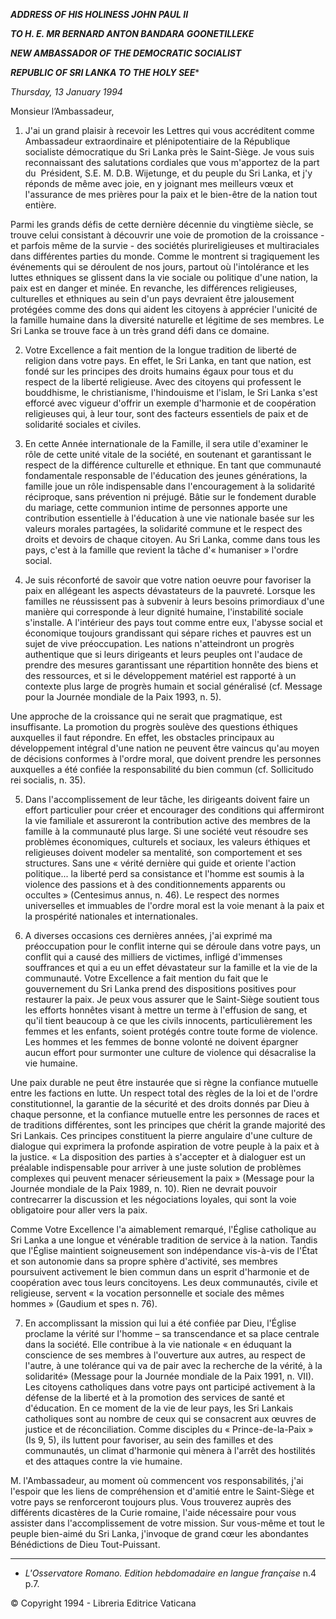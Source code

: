 ***ADDRESS OF HIS HOLINESS JOHN PAUL II***

***TO H. E. MR BERNARD ANTON BANDARA GOONETILLEKE***

***NEW AMBASSADOR OF THE DEMOCRATIC SOCIALIST***

***REPUBLIC OF SRI LANKA TO THE HOLY SEE****

*Thursday, 13 January 1994*

Monsieur l’Ambassadeur,

1. J'ai un grand plaisir à recevoir les Lettres qui vous accréditent comme Ambassadeur extraordinaire et plénipotentiaire de la République socialiste démocratique du Sri Lanka près le Saint-Siège. Je vous suis reconnaissant des salutations cordiales que vous m'apportez de la part du  Président, S.E. M. D.B. Wijetunge, et du peuple du Sri Lanka, et j'y réponds de même avec joie, en y joignant mes meilleurs vœux et l'assurance de mes prières pour la paix et le bien-être de la nation tout entière.

Parmi les grands défis de cette dernière décennie du vingtième siècle, se trouve celui consistant à découvrir une voie de promotion de la croissance - et parfois même de la survie - des sociétés plurireligieuses et multiraciales dans différentes parties du monde. Comme le montrent si tragiquement les événements qui se déroulent de nos jours, partout où l'intolérance et les luttes ethniques se glissent dans la vie sociale ou politique d'une nation, la paix est en danger et minée. En revanche, les différences religieuses, culturelles et ethniques au sein d'un pays devraient être jalousement protégées comme des dons qui aident les citoyens à apprécier l'unicité de la famille humaine dans la diversité naturelle et légitime de ses membres. Le Sri Lanka se trouve face à un très grand défi dans ce domaine.

2. Votre Excellence a fait mention de la longue tradition de liberté de religion dans votre pays. En effet, le Sri Lanka, en tant que nation, est fondé sur les principes des droits humains égaux pour tous et du respect de la liberté religieuse. Avec des citoyens qui professent le bouddhisme, le christianisme, l'hindouisme et l'islam, le Sri Lanka s'est efforcé avec vigueur d'offrir un exemple d'harmonie et de coopération religieuses qui, à leur tour, sont des facteurs essentiels de paix et de solidarité sociales et civiles.

3. En cette Année internationale de la Famille, il sera utile d'examiner le rôle de cette unité vitale de la société, en soutenant et garantissant le respect de la différence culturelle et ethnique. En tant que communauté fondamentale responsable de l'éducation des jeunes générations, la famille joue un rôle indispensable dans l'encouragement à la solidarité réciproque, sans prévention ni préjugé. Bâtie sur le fondement durable du mariage, cette communion intime de personnes apporte une contribution essentielle à l'éducation à une vie nationale basée sur les valeurs morales partagées, la solidarité commune et le respect des droits et devoirs de chaque citoyen. Au Sri Lanka, comme dans tous les pays, c'est à la famille que revient la tâche d'« humaniser » l'ordre social.

4. Je suis réconforté de savoir que votre nation oeuvre pour favoriser la paix en allégeant les aspects dévastateurs de la pauvreté. Lorsque les familles ne réussissent pas à subvenir à leurs besoins primordiaux d'une manière qui corresponde à leur dignité humaine, l'instabilité sociale s'installe. A l'intérieur des pays tout comme entre eux, l'abysse social et économique toujours grandissant qui sépare riches et pauvres est un sujet de vive préoccupation. Les nations n'atteindront un progrès authentique que si leurs dirigeants et leurs peuples ont l'audace de prendre des mesures garantissant une répartition honnête des biens et des ressources, et si le développement matériel est rapporté à un contexte plus large de progrès humain et social généralisé (cf. Message pour la Journée mondiale de la Paix 1993, n. 5).

Une approche de la croissance qui ne serait que pragmatique, est insuffisante. La promotion du progrès soulève des questions éthiques auxquelles il faut répondre. En effet, les obstacles principaux au développement intégral d'une nation ne peuvent être vaincus qu'au moyen de décisions conformes à l'ordre moral, que doivent prendre les personnes auxquelles a été confiée la responsabilité du bien commun (cf. Sollicitudo rei socialis, n. 35).

5. Dans l'accomplissement de leur tâche, les dirigeants doivent faire un effort particulier pour créer et encourager des conditions qui affermiront la vie familiale et assureront la contribution active des membres de la famille à la communauté plus large. Si une société veut résoudre ses problèmes économiques, culturels et sociaux, les valeurs éthiques et religieuses doivent modeler sa mentalité, son comportement et ses structures. Sans une « vérité dernière qui guide et oriente l'action politique... la liberté perd sa consistance et l'homme est soumis à la violence des passions et à des conditionnements apparents ou occultes » (Centesimus annus, n. 46). Le respect des normes universelles et immuables de l'ordre moral est la voie menant à la paix et la prospérité nationales et internationales.

6. A diverses occasions ces dernières années, j'ai exprimé ma préoccupation pour le conflit interne qui se déroule dans votre pays, un conflit qui a causé des milliers de victimes, infligé d'immenses souffrances et qui a eu un effet dévastateur sur la famille et la vie de la communauté. Votre Excellence a fait mention du fait que le gouvernement du Sri Lanka prend des dispositions positives pour restaurer la paix. Je peux vous assurer que le Saint-Siège soutient tous les efforts honnêtes visant à mettre un terme à l'effusion de sang, et qu'il tient beaucoup à ce que les civils innocents, particulièrement les femmes et les enfants, soient protégés contre toute forme de violence. Les hommes et les femmes de bonne volonté ne doivent épargner aucun effort pour surmonter une culture de violence qui désacralise la vie humaine.

Une paix durable ne peut être instaurée que si règne la confiance mutuelle entre les factions en lutte. Un respect total des règles de la loi et de l'ordre constitutionnel, la garantie de la sécurité et des droits donnés par Dieu à chaque personne, et la confiance mutuelle entre les personnes de races et de traditions différentes, sont les principes que chérit la grande majorité des Sri Lankais. Ces principes constituent la pierre angulaire d'une culture de dialogue qui exprimera la profonde aspiration de votre peuple à la paix et à la justice. « La disposition des parties à s'accepter et à dialoguer est un préalable indispensable pour arriver à une juste solution de problèmes complexes qui peuvent menacer sérieusement la paix » (Message pour la Journée mondiale de la Paix 1989, n. 10). Rien ne devrait pouvoir contrecarrer la discussion et les négociations loyales, qui sont la voie obligatoire pour aller vers la paix.

Comme Votre Excellence l'a aimablement remarqué, l'Église catholique au Sri Lanka a une longue et vénérable tradition de service à la nation. Tandis que l'Église maintient soigneusement son indépendance vis-à-vis de l'État et son autonomie dans sa propre sphère d'activité, ses membres poursuivent activement le bien commun dans un esprit d'harmonie et de coopération avec tous leurs concitoyens. Les deux communautés, civile et religieuse, servent « la vocation personnelle et sociale des mêmes hommes » (Gaudium et spes n. 76).

7. En accomplissant la mission qui lui a été confiée par Dieu, l'Église proclame la vérité sur l'homme – sa transcendance et sa place centrale dans la société. Elle contribue à la vie nationale « en éduquant la conscience de ses membres à l'ouverture aux autres, au respect de l'autre, à une tolérance qui va de pair avec la recherche de la vérité, à la solidarité» (Message pour la Journée mondiale de la Paix 1991, n. VII). Les citoyens catholiques dans votre pays ont participé activement à la défense de la liberté et à la promotion des services de santé et d'éducation. En ce moment de la vie de leur pays, les Sri Lankais catholiques sont au nombre de ceux qui se consacrent aux œuvres de justice et de réconciliation. Comme disciples du « Prince-de-la-Paix » (Is 9, 5), ils luttent pour favoriser, au sein des familles et des communautés, un climat d'harmonie qui mènera à l'arrêt des hostilités et des attaques contre la vie humaine.

M. l'Ambassadeur, au moment où commencent vos responsabilités, j'ai l'espoir que les liens de compréhension et d'amitié entre le Saint-Siège et votre pays se renforceront toujours plus. Vous trouverez auprès des différents dicastères de la Curie romaine, l'aide nécessaire pour vous assister dans l'accomplissement de votre mission. Sur vous-même et tout le peuple bien-aimé du Sri Lanka, j'invoque de grand cœur les abondantes Bénédictions de Dieu Tout-Puissant.

* * *

* *L'Osservatore Romano. Edition hebdomadaire en langue française* n.4 p.7.

© Copyright 1994 - Libreria Editrice Vaticana